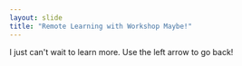 ```yaml
---
layout: slide
title: "Remote Learning with Workshop Maybe!"
---
```

I just can't wait to learn more.
Use the left arrow to go back!
